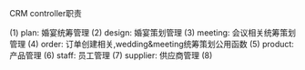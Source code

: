 CRM controller职责

(1) plan: 婚宴统筹管理
(2) design: 婚宴策划管理
(3) meeting: 会议相关统筹策划管理
(4) order: 订单创建相关,wedding&meeting统筹策划公用函数
(5) product: 产品管理
(6) staff: 员工管理
(7) supplier: 供应商管理
(8)

